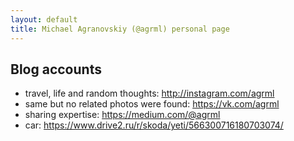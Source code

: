 ```yaml
---
layout: default
title: Michael Agranovskiy (@agrml) personal page
---
```


## Blog accounts

* travel, life and random thoughts: http://instagram.com/agrml
* same but no related photos were found: https://vk.com/agrml
* sharing expertise: https://medium.com/@agrml
* car: https://www.drive2.ru/r/skoda/yeti/566300716180703074/

